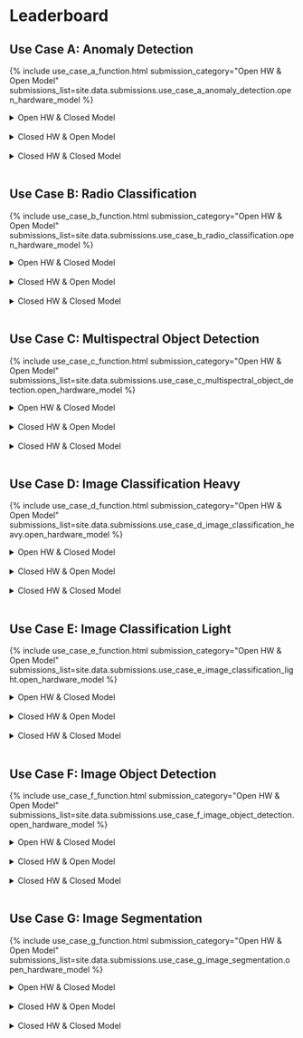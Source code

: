 <!-- ---
# Feel free to add content and custom Front Matter to this file.
# To modify the layout, see https://jekyllrb.com/docs/themes/#overriding-theme-defaults

layout: home
--- -->
# Leaderboard


## Use Case A: Anomaly Detection
{% include use_case_a_function.html submission_category="Open HW & Open Model" submissions_list=site.data.submissions.use_case_a_anomaly_detection.open_hardware_model %}
<br/>
<details markdown="1">
<summary>Open HW & Closed Model</summary>
{% include use_case_a_function.html submission_category="Open HW & Closed Model" submissions_list=site.data.submissions.use_case_a_anomaly_detection.open_hardware_closed_model %}
</details> 
<br/>
<details markdown="1">
<summary>Closed HW & Open Model</summary>
{% include use_case_a_function.html submission_category="Closed HW & Open Model" submissions_list=site.data.submissions.use_case_a_anomaly_detection.closed_hardware_open_model %}
</details> 
<br/>
<details markdown="1">
<summary>Closed HW & Closed Model</summary>
{% include use_case_a_function.html submission_category="Closed HW & Closed Model" submissions_list=site.data.submissions.use_case_a_anomaly_detection.open_hardware_model %}
</details> 

<br/>

## Use Case B: Radio Classification
{% include use_case_b_function.html submission_category="Open HW & Open Model" submissions_list=site.data.submissions.use_case_b_radio_classification.open_hardware_model %}
<br/>
<details markdown="1">
<summary>Open HW & Closed Model</summary>
{% include use_case_b_function.html submission_category="Open HW & Closed Model" submissions_list=site.data.submissions.use_case_b_radio_classification.open_hardware_closed_model %}
</details> 
<br/>
<details markdown="1">
<summary>Closed HW & Open Model</summary>
{% include use_case_b_function.html submission_category="Closed HW & Open Model" submissions_list=site.data.submissions.use_case_b_radio_classification.closed_hardware_open_model %}
</details> 
<br/>
<details markdown="1">
<summary>Closed HW & Closed Model</summary>
{% include use_case_b_function.html submission_category="Closed HW & Closed Model" submissions_list=site.data.submissions.use_case_b_radio_classification.open_hardware_model %}
</details> 

<br/>

## Use Case C: Multispectral Object Detection
{% include use_case_c_function.html submission_category="Open HW & Open Model" submissions_list=site.data.submissions.use_case_c_multispectral_object_detection.open_hardware_model %}
<br/>
<details markdown="1">
<summary>Open HW & Closed Model</summary>
{% include use_case_c_function.html submission_category="Open HW & Closed Model" submissions_list=site.data.submissions.use_case_c_multispectral_object_detection.open_hardware_closed_model %}
</details> 
<br/>
<details markdown="1">
<summary>Closed HW & Open Model</summary>
{% include use_case_c_function.html submission_category="Closed HW & Open Model" submissions_list=site.data.submissions.use_case_c_multispectral_object_detection.closed_hardware_open_model %}
</details> 
<br/>
<details markdown="1">
<summary>Closed HW & Closed Model</summary>
{% include use_case_c_function.html submission_category="Closed HW & Closed Model" submissions_list=site.data.submissions.use_case_c_multispectral_object_detection.open_hardware_model %}
</details> 

<br/>

## Use Case D: Image Classification Heavy
{% include use_case_d_function.html submission_category="Open HW & Open Model" submissions_list=site.data.submissions.use_case_d_image_classification_heavy.open_hardware_model %}
<br/>
<details markdown="1">
<summary>Open HW & Closed Model</summary>
{% include use_case_d_function.html submission_category="Open HW & Closed Model" submissions_list=site.data.submissions.use_case_d_image_classification_heavy.open_hardware_closed_model %}
</details> 
<br/>
<details markdown="1">
<summary>Closed HW & Open Model</summary>
{% include use_case_d_function.html submission_category="Closed HW & Open Model" submissions_list=site.data.submissions.use_case_d_image_classification_heavy.closed_hardware_open_model %}
</details> 
<br/>
<details markdown="1">
<summary>Closed HW & Closed Model</summary>
{% include use_case_d_function.html submission_category="Closed HW & Closed Model" submissions_list=site.data.submissions.use_case_d_image_classification_heavy.open_hardware_model %}
</details> 

<br/>

## Use Case E: Image Classification Light
{% include use_case_e_function.html submission_category="Open HW & Open Model" submissions_list=site.data.submissions.use_case_e_image_classification_light.open_hardware_model %}
<br/>
<details markdown="1">
<summary>Open HW & Closed Model</summary>
{% include use_case_e_function.html submission_category="Open HW & Closed Model" submissions_list=site.data.submissions.use_case_e_image_classification_light.open_hardware_closed_model %}
</details> 
<br/>
<details markdown="1">
<summary>Closed HW & Open Model</summary>
{% include use_case_e_function.html submission_category="Closed HW & Open Model" submissions_list=site.data.submissions.use_case_e_image_classification_light.closed_hardware_open_model %}
</details> 
<br/>
<details markdown="1">
<summary>Closed HW & Closed Model</summary>
{% include use_case_e_function.html submission_category="Closed HW & Closed Model" submissions_list=site.data.submissions.use_case_e_image_classification_light.open_hardware_model %}
</details> 

<br/>

## Use Case F: Image Object Detection
{% include use_case_f_function.html submission_category="Open HW & Open Model" submissions_list=site.data.submissions.use_case_f_image_object_detection.open_hardware_model %}
<br/>
<details markdown="1">
<summary>Open HW & Closed Model</summary>
{% include use_case_f_function.html submission_category="Open HW & Closed Model" submissions_list=site.data.submissions.use_case_f_image_object_detection.open_hardware_closed_model %}
</details> 
<br/>
<details markdown="1">
<summary>Closed HW & Open Model</summary>
{% include use_case_f_function.html submission_category="Closed HW & Open Model" submissions_list=site.data.submissions.use_case_f_image_object_detection.closed_hardware_open_model %}
</details> 
<br/>
<details markdown="1">
<summary>Closed HW & Closed Model</summary>
{% include use_case_f_function.html submission_category="Closed HW & Closed Model" submissions_list=site.data.submissions.use_case_f_image_object_detection.open_hardware_model %}
</details> 

<br/>

## Use Case G: Image Segmentation
{% include use_case_g_function.html submission_category="Open HW & Open Model" submissions_list=site.data.submissions.use_case_g_image_segmentation.open_hardware_model %}
<br/>
<details markdown="1">
<summary>Open HW & Closed Model</summary>
{% include use_case_g_function.html submission_category="Open HW & Closed Model" submissions_list=site.data.submissions.use_case_g_image_segmentation.open_hardware_closed_model %}
</details> 
<br/>
<details markdown="1">
<summary>Closed HW & Open Model</summary>
{% include use_case_g_function.html submission_category="Closed HW & Open Model" submissions_list=site.data.submissions.use_case_g_image_segmentation.closed_hardware_open_model %}
</details> 
<br/>
<details markdown="1">
<summary>Closed HW & Closed Model</summary>
{% include use_case_g_function.html submission_category="Closed HW & Closed Model" submissions_list=site.data.submissions.use_case_g_image_segmentation.open_hardware_model %}
</details> 

